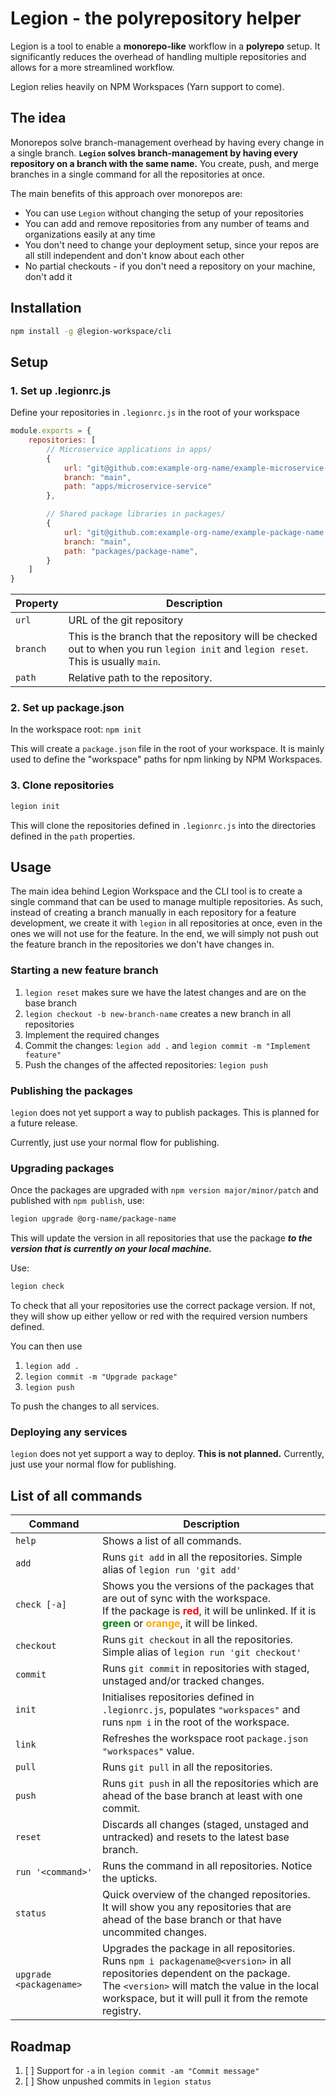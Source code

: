 # Legion - the polyrepository helper

Legion is a tool to enable a **monorepo-like** workflow in a **polyrepo** setup. It significantly reduces the overhead of handling multiple repositories and allows for a more streamlined workflow.

Legion relies heavily on NPM Workspaces (Yarn support to come).

## The idea

Monorepos solve branch-management overhead by having every change in a single branch. **`Legion` solves branch-management by having every repository on a branch with the same name.** You create, push, and merge branches in a single command for all the repositories at once.

The main benefits of this approach over monorepos are:

- You can use `Legion` without changing the setup of your repositories
- You can add and remove repositories from any number of teams and organizations easily at any time
- You don't need to change your deployment setup, since your repos are all still independent and don't know about each other
- No partial checkouts - if you don't need a repository on your machine, don't add it

## Installation

```bash
npm install -g @legion-workspace/cli
```

## Setup

### 1. Set up .legionrc.js

Define your repositories in `.legionrc.js` in the root of your workspace

```js
module.exports = {
    repositories: [
        // Microservice applications in apps/
        {
            url: "git@github.com:example-org-name/example-microservice-name.git",
            branch: "main",
            path: "apps/microservice-service"
        },

        // Shared package libraries in packages/
        {
            url: "git@github.com:example-org-name/example-package-name.git",
            branch: "main",
            path: "packages/package-name",
        }
    ]
}
```

| Property | Description |
|---|---|
| `url` | URL of the git repository |
| `branch` | This is the branch that the repository will be checked out to when you run `legion init` and `legion reset`. This is usually `main`. |
| `path` | Relative path to the repository. |

### 2. Set up package.json

In the workspace root: `npm init`

This will create a `package.json` file in the root of your workspace. It is mainly used to define the "workspace" paths for npm linking by NPM Workspaces.

### 3. Clone repositories

```bash
legion init
```

This will clone the repositories defined in `.legionrc.js` into the directories defined in the `path` properties.

## Usage

The main idea behind Legion Workspace and the CLI tool is to create a single command that can be used to manage multiple repositories. As such, instead of creating a branch manually in each repository for a feature development, we create it with `legion` in all repositories at once, even in the ones we will not use for the feature. In the end, we will simply not push out the feature branch in the repositories we don't have changes in.

### Starting a new feature branch

1. `legion reset` makes sure we have the latest changes and are on the base branch
2. `legion checkout -b new-branch-name` creates a new branch in all repositories
3. Implement the required changes
4. Commit the changes: `legion add .` and `legion commit -m "Implement feature"`
5. Push the changes of the affected repositories: `legion push`

### Publishing the packages

`legion` does not yet support a way to publish packages. This is planned for a future release.

Currently, just use your normal flow for publishing.

### Upgrading packages

Once the packages are upgraded with `npm version major/minor/patch` and published with `npm publish`, use:

```bash
legion upgrade @org-name/package-name
```

This will update the version in all repositories that use the package **_to the version that is currently on your local machine._**

Use:

```bash
legion check
```

To check that all your repositories use the correct package version. If not, they will show up either yellow or red with the required version numbers defined.

You can then use

1. `legion add .`
2. `legion commit -m "Upgrade package"`
3. `legion push`

To push the changes to all services.

### Deploying any services

`legion` does not yet support a way to deploy. **This is not planned.** Currently, just use your normal flow for publishing.

## List of all commands

| Command | Description |
|---|---|
| `help` | Shows a list of all commands. |
| `add` | Runs `git add` in all the repositories. Simple alias of `legion run 'git add'` |
| `check [-a]` | Shows you the versions of the packages that are out of sync with the workspace. <br /> If the package is <span style="font-weight:bold;color:red">red</span>, it will be unlinked. If it is <span style="font-weight:bold;color:green">green</span> or <span style="font-weight:bold;color:orange">orange</span>, it will be linked. |
| `checkout` | Runs `git checkout` in all the repositories. Simple alias of `legion run 'git checkout'` |
| `commit` | Runs `git commit` in repositories with staged, unstaged and/or tracked changes. |
| `init` | Initialises repositories defined in `.legionrc.js`, populates `"workspaces"` and runs `npm i` in the root of the workspace. |
| `link` | Refreshes the workspace root `package.json` `"workspaces"` value. |
| `pull` | Runs `git pull` in all the repositories. |
| `push` | Runs `git push` in all the repositories which are ahead of the base branch at least with one commit. |
| `reset` | Discards all changes (staged, unstaged and untracked) and resets to the latest base branch. |
| `run '<command>'` | Runs the command in all repositories. Notice the upticks. |
| `status` | Quick overview of the changed repositories. <br /> It will show you any repositories that are ahead of the base branch or that have uncommited changes. |
| `upgrade <packagename>` | Upgrades the package in all repositories. <br /> Runs `npm i packagename@<version>` in all repositories dependent on the package.<br /> The `<version>` will match the value in the local workspace, but it will pull it from the remote registry. |

## Roadmap

1. [ ] Support for `-a` in `legion commit -am "Commit message"`
2. [ ] Show unpushed commits in `legion status`
